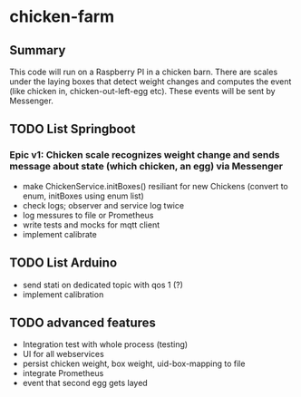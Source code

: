 # chicken-farm

## Summary

This code will run on a Raspberry PI in a chicken barn. There are scales under the laying boxes that detect weight changes and computes the event (like chicken in, chicken-out-left-egg etc). These events will be sent by Messenger.

## TODO List Springboot

### Epic v1: Chicken scale recognizes weight change and sends message about state (which chicken, an egg) via Messenger

* make ChickenService.initBoxes() resiliant for new Chickens (convert to enum, initBoxes using enum list)
* check logs; observer and service log twice
* log messures to file or Prometheus
* write tests and mocks for mqtt client
* implement calibrate


## TODO List Arduino

* send stati on dedicated topic with qos 1 (?)
* implement calibration




## TODO advanced features

* Integration test with whole process (testing)
* UI for all webservices
* persist chicken weight, box weight, uid-box-mapping to file
* integrate Prometheus
* event that second egg gets layed
